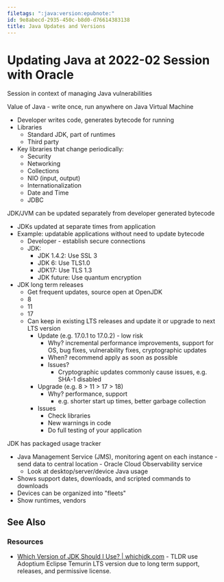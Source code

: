 ```yaml
---
filetags: ":java:version:epubnote:"
id: 9e8abecd-2935-450c-b8d0-d76614383138
title: Java Updates and Versions
---
```


# Updating Java at 2022-02 Session with Oracle

Session in context of managing Java vulnerabilities

Value of Java - write once, run anywhere on Java Virtual Machine

- Developer writes code, generates bytecode for running
- Libraries
  - Standard JDK, part of runtimes
  - Third party
- Key libraries that change periodically:
  - Security
  - Networking
  - Collections
  - NIO (input, output)
  - Internationalization
  - Date and Time
  - JDBC

JDK/JVM can be updated separately from developer generated bytecode

- JDKs updated at separate times from application
- Example: updatable applications without need to update bytecode
  - Developer - establish secure connections
  - JDK:
    - JDK 1.4.2: Use SSL 3
    - JDK 6: Use TLS1.0
    - JDK17: Use TLS 1.3
    - JDK future: Use quantum encryption
- JDK long term releases
  - Get frequent updates, source open at OpenJDK
  - 8
  - 11
  - 17
  - Can keep in existing LTS releases and update it or upgrade to next
    LTS version
    - Update (e.g. 17.0.1 to 17.0.2) - low risk
      - Why? incremental performance improvements, support for OS, bug
        fixes, vulnerability fixes, cryptographic updates
      - When? recommend apply as soon as possible
      - Issues?
        - Cryptographic updates commonly cause issues, e.g. SHA-1
          disabled
    - Upgrade (e.g. 8 \> 11 \> 17 \> 18)
      - Why? performance, support
        - e.g. shorter start up times, better garbage collection
    - Issues
      - Check libraries
      - New warnings in code
      - Do full testing of your application

JDK has packaged usage tracker

- Java Management Service (JMS), monitoring agent on each instance -
  send data to central location - Oracle Cloud Observability service
  - Look at desktop/server/device Java usage
- Shows support dates, downloads, and scripted commands to downloads
- Devices can be organized into "fleets"
- Show runtimes, vendors

## See Also

### Resources

- [Which Version of JDK Should I Use? \|
  whichjdk.com](https://whichjdk.com/) - TLDR use Adoptium Eclipse
  Temurin LTS version due to long term support, releases, and permissive
  license.
